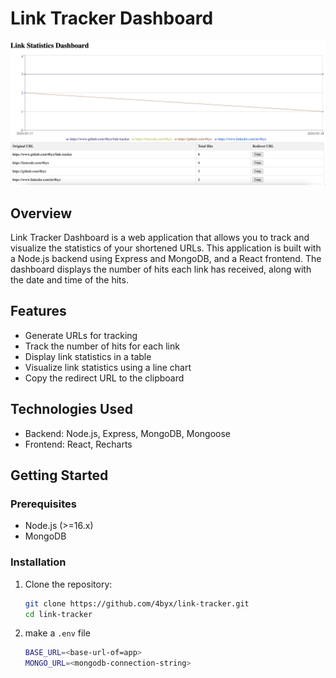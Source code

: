 # Link Tracker Dashboard
<img src="./assets/img.png">

## Overview
Link Tracker Dashboard is a web application that allows you to track and visualize the statistics of your shortened URLs. This application is built with a Node.js backend using Express and MongoDB, and a React frontend. The dashboard displays the number of hits each link has received, along with the date and time of the hits.

## Features
- Generate URLs for tracking
- Track the number of hits for each link
- Display link statistics in a table
- Visualize link statistics using a line chart
- Copy the redirect URL to the clipboard

## Technologies Used
- Backend: Node.js, Express, MongoDB, Mongoose
- Frontend: React, Recharts

## Getting Started

### Prerequisites
- Node.js (>=16.x)
- MongoDB

### Installation

1. Clone the repository:
   ```bash
   git clone https://github.com/4byx/link-tracker.git
   cd link-tracker

2. make a `.env` file
    ```bash
    BASE_URL=<base-url-of=app>
    MONGO_URL=<mongodb-connection-string>